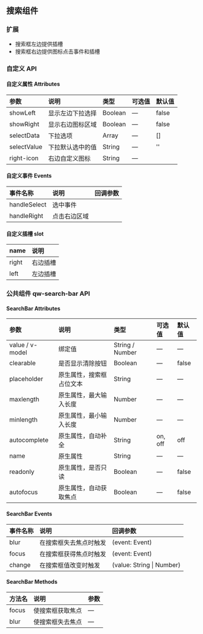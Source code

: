 ## 搜索组件

### 扩展

- 搜索框左边提供插槽
- 搜索框右边提供图标点击事件和插槽

### 自定义 API

#### 自定义属性 Attributes

| 参数 | 说明 | 类型 | 可选值 | 默认值 |
| :--- | :--- | :--- | :--- | :--- |
| showLeft | 显示左边下拉选择 | Boolean | — | false |
| showRight | 显示右边图标区域 | Boolean | — | false |
| selectData | 下拉选项 | Array | — | [] |
| selectValue | 下拉默认选中的值 | String | — | '' |
| right-icon | 右边自定义图标 | String | — |  |

#### 自定义事件 Events

| 事件名称 | 说明 | 回调参数 |
| :--- | :--- | :--- |
| handleSelect | 选中事件 |
| handleRight | 点击右边区域 |


#### 自定义插槽 slot

| name | 说明 |
| :--- | :--- |
| right | 右边插槽 |
| left | 左边插槽 |

### 公共组件 qw-search-bar API

#### SearchBar Attributes
| 参数 | 说明 | 类型 | 可选值 | 默认值 |
| :--- | :--- | :--- | :--- | :--- |
| value / v-model | 绑定值 | String / Number | — | — |
| clearable | 是否显示清除按钮 | Boolean | — | false |
| placeholder | 原生属性，搜索框占位文本 | String | — | — |
| maxlength | 原生属性，最大输入长度 | Number | — | — |
| minlength | 原生属性，最小输入长度 | Number | — | — |
| autocomplete | 原生属性，自动补全 | String | on, off | off |
| name | 原生属性 | String | — | — |
| readonly | 原生属性，是否只读 | Boolean | — | false |
| autofocus | 原生属性，自动获取焦点 | Boolean | — | false |



#### SearchBar Events
| 事件名称 | 说明 | 回调参数 |
| :--- | :--- | :--- |
| blur | 在搜索框失去焦点时触发 | (event: Event) |
| focus | 在搜索框获得焦点时触发 | (event: Event) |
| change | 在搜索框值改变时触发 | (value: String &#124; Number) |


#### SearchBar Methods
| 方法名 | 说明 | 参数 |
| :--- | :--- | :--- |
| focus | 使搜索框获取焦点 | — |
| blur | 使搜索框失去焦点 | — |

